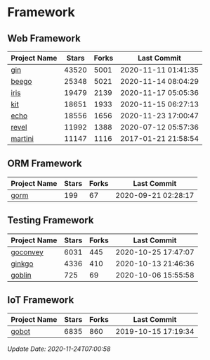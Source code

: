 # Framework

## Web Framework
| Project Name | Stars | Forks | Last Commit |
| ------------ | ----- | ----- | ----------- |
| [gin](https://github.com/gin-gonic/gin) | 43520 | 5001 | 2020-11-11 01:41:35 |
| [beego](https://github.com/astaxie/beego) | 25348 | 5021 | 2020-11-14 08:04:29 |
| [iris](https://github.com/kataras/iris) | 19479 | 2139 | 2020-11-17 05:05:36 |
| [kit](https://github.com/go-kit/kit) | 18651 | 1933 | 2020-11-15 06:27:13 |
| [echo](https://github.com/labstack/echo) | 18556 | 1656 | 2020-11-23 17:00:47 |
| [revel](https://github.com/revel/revel) | 11992 | 1388 | 2020-07-12 05:57:36 |
| [martini](https://github.com/go-martini/martini) | 11147 | 1116 | 2017-01-21 21:58:54 |

## ORM Framework
| Project Name | Stars | Forks | Last Commit |
| ------------ | ----- | ----- | ----------- |
| [gorm](https://github.com/jinzhu/gorm) | 199 | 67 | 2020-09-21 02:28:17 |

## Testing Framework
| Project Name | Stars | Forks | Last Commit |
| ------------ | ----- | ----- | ----------- |
| [goconvey](https://github.com/smartystreets/goconvey) | 6031 | 445 | 2020-10-25 17:47:07 |
| [ginkgo](https://github.com/onsi/ginkgo) | 4336 | 410 | 2020-10-13 21:46:36 |
| [goblin](https://github.com/franela/goblin) | 725 | 69 | 2020-10-06 15:55:58 |

## IoT Framework
| Project Name | Stars | Forks | Last Commit |
| ------------ | ----- | ----- | ----------- |
| [gobot](https://github.com/hybridgroup/gobot) | 6835 | 860 | 2019-10-15 17:19:34 |

*Update Date: 2020-11-24T07:00:58*